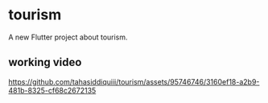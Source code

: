 # tourism
A new Flutter project about tourism.


## working video
https://github.com/tahasiddiquiii/tourism/assets/95746746/3160ef18-a2b9-481b-8325-cf68c2672135

